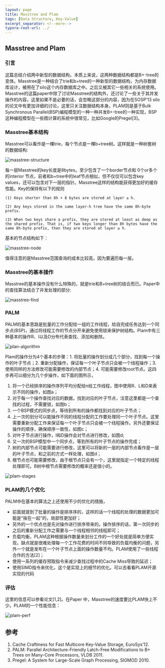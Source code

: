 ```yaml
---
layout: page
title: Masstree and Plam
tags: [Data Structure, Key-Value]
excerpt_separator: <!--more-->
typora-root-url: ../
---
```


## Masstree and Plam

###  引言

   这篇总结介绍两中新型的数据结构，本质上来说，这两种数据结构都是B+-tree的变体。Masstree是一种结合了trie和b+tree的一种新型的数据结构，为内存数据库设计，被用在了silo这个内存数据库之中。之后又被其它一些相关的系统使用。Masstree的这篇paper中除了讨论Masstree的结构外，还讨论了一些关于其并发操作的内容。这里如果不是必要的话，会忽略这部分的内容，因为在SOSP‘13 silo的论文中有更加详细的讨论。这里只关注数据结构本身。PLAM则是基于Bulk Synchronous Parallel(BSP)编程模型的一种一种并发B+-tree的一种实现，BSP这种编程模型在一些图计算的系统中很常见，比如Google的Pregel[3]。

### Masstree基本结构

  Masstree可以看作是一棵trie，每个节点是一棵b+tree树。这样就是一种树套树的数据结构:

   ![masstree-structure](/assets/img/masstree-structure.png)

  每一层Masstree的key长度是8bytes。至少包含了一个border节点和 0个or多个的interior 节点，前者和b+tree中的leaf节点相似，但不仅仅可以包含key values，还可以包含对下一层的指针。Masstree这样的结构能获得更加好的缓存性能。Key的保持有以下的规则

```
(1) Keys shorter than 8h + 8 bytes are stored at layer ≤ h.

(2) Any keys stored in the same layer-h tree have the same 8h-byte prefix. 

(3) When two keys share a prefix, they are stored at least as deep as the shared prefix. That is, if two keys longer than 8h bytes have the same 8h-byte prefix, then they are stored at layer ≥ h.
```

基本的节点结构如下：

![masstree-node](/assets/img/masstree-node.png)

  值得注意的是Masstree范围查询的成本比较高，因为要遍历每一层。

 ### Masstree的基本操作

​    Masstree的基本操作没有什么特殊的，就是trie和B+tree树的结合而已。Paper中的查找算法结合了并发处理的部分:

![masstree-find](/assets/img/masstree-find.png)

### PALM

  PALM的基本思路是批量的工作分配给一组的工作线程，给自完成任务达到一个同步点(BSP)，通过将线程工作的节点分开来避免使用锁来保护树结构。Plam中有三种基本的操作R、I以及D分布代表查找、添加和删除。

![plan-algorithm](/assets/img/plan-algorithm.png)

  Plam的操作分为4个基本的步骤：1. 将批量的操作划分成几个部分，找到每一个操作的叶子节点；2. 重新分配操作，保证每一个叶子节点只会被一个线程操作；3. 使用同样的方法修改可能需要修改的内部节点；4. 可能需要修改root节点。这四步再可以细分为几个步操作，如下面的图所示，

1. 将一个已经排序的操作序列平均分配给n给工作线程，图中使用R、L和D来表示不同的操作，如图a；
2. 对于每一个操作查找对应的数据，找到对应的叶子节点，注意这里都是一个查找的过程，不需要锁，如图b；
3. 一个BSP模式的同步点，等待到所有的操作都找到对应的叶子节点；
4. 上一次的划分可以能操作不同的线程分配的工作要处理同一个叶子节点。这里需要重新分配工作来保证每一个叶子节点只会被一个线程操作。另外还要保证操作的顺序，确保顺序一致性，如图c；
5. 对叶子节点进行操作，I和D操作会对节点进行修改，如图d;
6. 又一次的BSP模型中一个同步点，等到所有的叶子节点的操作完成；
7. 树的内部节点可能需要进行修改，这里可以将新的一层的内部节点看作是一层的叶子节点，和之前的方式一样处理，如图d；
8. 根节点也可能需要修改，由于根节点只会有一个，这里就指定一个特定的线程处理即可。B树中根节点需要修改的概率还是很小的。

![plam-stages](/assets/img/plam-stages.png)

### PLAM的几个优化

  PALM中在基本的算法之上还使用不少的优化的措施，

* 前面就提到了批量的操作是排序序的，这样的话一个线程的处理的数据更加可能是“挨在一起”的，局部性更加好；
* 另外的一个优点也是先对操作进行排序带来的。操作排序的话，第一次同步的之后的重新分配工作之需要与一个线程相邻的线程即可；
* 负载均衡，PLAM这种根据操作数量来划分工作的一个好处就是简单方便实现，缺点就是很难处理每一个工作花费的时间不同导致的负载均衡的问题，另外一个就是发布在一个叶子节点上面的操作数量不均。PLAM使用了一些线程合作的方法[2]；
* 使用一系列的缓存预取指令来减少查找过程中的Cache Miss导致的延迟；
* 使用SIMD指令来优化，这个是实现上的细节的优化。可以去看看PLAM开源实现的代码

### 评估

  这里的信息可以参看论文[1,2]。在Paper 中，Masstree的速度要比PLAM快上不少。PLAM的一个性能信息：

![plam-perf](/assets/img/plam-perf.png)

## 参考

1. Cache Craftiness for Fast Multicore Key-Value Storage, EuroSys’12.
2. PALM: Parallel Architecture-Friendly Latch-Free Modifications to B+ Trees on Many-Core Processors, VLDB 2011.
3. Pregel: A System for Large-Scale Graph Processing, SIGMOD 2010.


